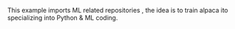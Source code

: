 This example imports ML related repositories , the idea is to train alpaca ito specializing into Python & ML coding.